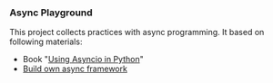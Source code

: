 ### Async Playground
This project collects practices with async programming.
It based on following materials:
- Book "[Using Asyncio in Python](https://www.oreilly.com/library/view/using-asyncio-in/9781492075325/)" 
- [Build own async framework](https://www.youtube.com/watch?v=Y4Gt3Xjd7G8) 